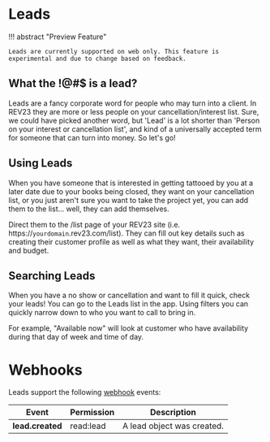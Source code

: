 # Leads

!!! abstract "Preview Feature"

    Leads are currently supported on web only. This feature is experimental and due to change based on feedback.

## What the !@#$ is a lead?

Leads are a fancy corporate word for people who may turn into a client. In REV23 they are more or less people on your cancellation/interest list. Sure, we could have picked another word, but 'Lead' is a lot shorter than 'Person on your interest or cancellation list', and kind of a universally accepted term for someone that can turn into money. So let's go!

## Using Leads

When you have someone that is interested in getting tattooed by you at a later date due to your books being closed, they want on your cancellation list, or you just aren't sure you want to take the project yet, you can add them to the list... well, they can add themselves.

Direct them to the /list page of your REV23 site (i.e. https://`yourdomain`.rev23.com/list). They can fill out key details such as creating their customer profile as well as what they want, their availability and budget.

## Searching Leads

When you have a no show or cancellation and want to fill it quick, check your leads! You can go to the Leads list in the app. Using filters you can quickly narrow down to who you want to call to bring in. 

For example, "Available now" will look at customer who have availability during that day of week and time of day.

# Webhooks

Leads support the following [webhook](./webhooks.md) events:

|Event|Permission|Description|
|-|-|-|
|**lead.created**|read:lead| A lead object was created. |